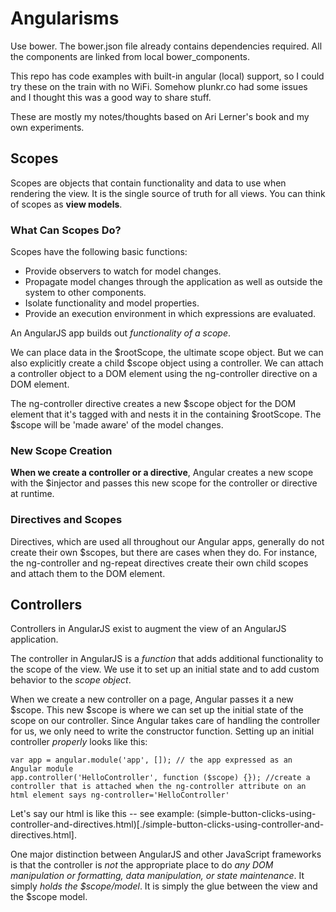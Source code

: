 # Angularisms

Use bower. The bower.json file already contains dependencies required.
All the components are linked from local bower_components.

This repo has code examples with built-in angular (local) support, so I could try these on the train with no WiFi. Somehow plunkr.co had some issues and I thought this was a good way to share stuff.

These are mostly my notes/thoughts based on Ari Lerner's book and my own experiments.

## Scopes

Scopes are objects that contain functionality and data to use when rendering the view. It is the single source of truth for all views. You can think of scopes as __view models__.

### What Can Scopes Do?

Scopes have the following basic functions:
* Provide observers to watch for model changes.
* Propagate model changes through the application as well as outside the system to other components.
* Isolate functionality and model properties.
* Provide an execution environment in which expressions are evaluated.

An AngularJS app builds out _functionality of a scope_.

We can place data in the $rootScope, the ultimate scope object. But we can also explicitly create a child $scope object using a controller. We can attach a controller object to a DOM element using the ng-controller directive on a DOM element.

The ng-controller directive creates a new $scope object for the DOM element that it's tagged with and nests it in the containing $rootScope. The $scope will be 'made aware' of the model changes.

### New Scope Creation

__When we create a controller or a directive__, Angular creates a new scope with the $injector and passes this new scope for the controller or directive at runtime.

### Directives and Scopes

Directives, which are used all throughout our Angular apps, generally do not create their own $scopes, but there are cases when they do. For instance, the ng-controller and ng-repeat directives create their own child scopes and attach them to the DOM element.

## Controllers

Controllers in AngularJS exist to augment the view of an AngularJS application. 

The controller in AngularJS is a _function_ that adds additional functionality to the scope of the view. We use it to set up an initial state and to add custom behavior to the _scope object_.

When we create a new controller on a page, Angular passes it a new $scope. This new $scope is where we can set up the initial state of the scope on our controller. Since Angular takes care of handling the controller for us, we only need to write the constructor function. Setting up an initial controller _properly_ looks like this:

    var app = angular.module('app', []); // the app expressed as an Angular module
    app.controller('HelloController', function ($scope) {}); //create a controller that is attached when the ng-controller attribute on an html element says ng-controller='HelloController'

Let's say our html is like this -- see example: (simple-button-clicks-using-controller-and-directives.html)[./simple-button-clicks-using-controller-and-directives.html].

One major distinction between AngularJS and other JavaScript frameworks is that the controller is _not_ the appropriate place to do _any DOM manipulation or formatting, data manipulation, or state maintenance_.
It simply _holds the $scope/model_. It is simply the glue between the view and the $scope model.
